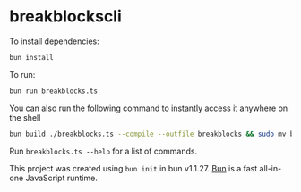 # breakblockscli

To install dependencies:

```bash
bun install
```

To run:

```bash
bun run breakblocks.ts
```

You can also run the following command to instantly access it anywhere on the shell 
```zsh
bun build ./breakblocks.ts --compile --outfile breakblocks && sudo mv breakblocks /bin
```

Run `breakblocks.ts --help` for a list of commands.

This project was created using `bun init` in bun v1.1.27. [Bun](https://bun.sh) is a fast all-in-one JavaScript runtime.
